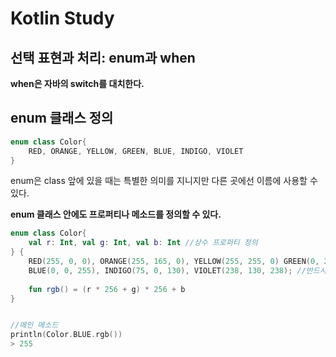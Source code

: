 # Kotlin Study

## 선택 표현과 처리: enum과 when

**when은 자바의 switch를 대치한다.**



## enum 클래스 정의

```kotlin
enum class Color{
    RED, ORANGE, YELLOW, GREEN, BLUE, INDIGO, VIOLET
}
```

enum은 class 앞에 있을 때는 특별한 의미를 지니지만 다른 곳에선 이름에 사용할 수 있다.



**enum 클래스 안에도 프로퍼티나 메소드를 정의할 수 있다.**

```kotlin
enum class Color{
    val r: Int, val g: Int, val b: Int //상수 프로퍼티 정의
} {
    RED(255, 0, 0), ORANGE(255, 165, 0), YELLOW(255, 255, 0) GREEN(0, 255, 0), //상수를 행성할 때 그에 대한 프로퍼티 값을 지정한다.
    BLUE(0, 0, 255), INDIGO(75, 0, 130), VIOLET(238, 130, 238); //반드시 세미콜론을 사용할 것
    
    fun rgb() = (r * 256 + g) * 256 + b
}


//메인 메소드
println(Color.BLUE.rgb())
> 255
```

